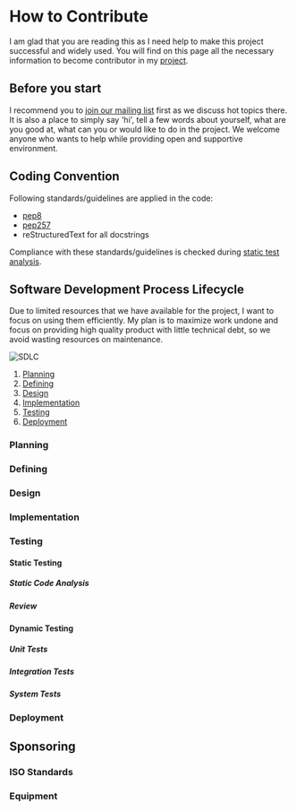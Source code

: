# How to Contribute
I am glad that you are reading this as I need help to make this project successful and widely used. You will find on this page all the necessary information to become contributor in my [project](https://github.com/mdabrowski1990/uds).


## Before you start
I recommend you to [join our mailing list](https://groups.google.com/g/uds-package-development/about) first as we discuss hot topics there. It is also a place to simply say 'hi', tell a few words about yourself, what are you good at, what can you or would like to do in the project. We welcome anyone who wants to help while providing open and supportive environment.


## Coding Convention
Following standards/guidelines are applied in the code:
- [pep8](https://www.python.org/dev/peps/pep-0008/)
- [pep257](https://www.python.org/dev/peps/pep-0257/)
- reStructuredText for all docstrings

Compliance with these standards/guidelines is checked during [static test analysis](TODO).


## Software Development Process Lifecycle
Due to limited resources that we have available for the project, I want to focus on using them efficiently. My plan is to maximize work undone and focus on providing high quality product with little technical debt, so we avoid wasting resources on maintenance.

![SDLC](https://www.tutorialspoint.com/sdlc/images/sdlc_stages.jpg)
1. [Planning](TODO)
2. [Defining](TODO)
3. [Design](TODO)
4. [Implementation](TODO)
5. [Testing](TODO)
6. [Deployment](TODO)

### Planning

### Defining

### Design

### Implementation

### Testing
#### Static Testing
##### Static Code Analysis
##### Review
#### Dynamic Testing
##### Unit Tests
##### Integration Tests
##### System Tests

### Deployment


## Sponsoring
### ISO Standards
### Equipment

